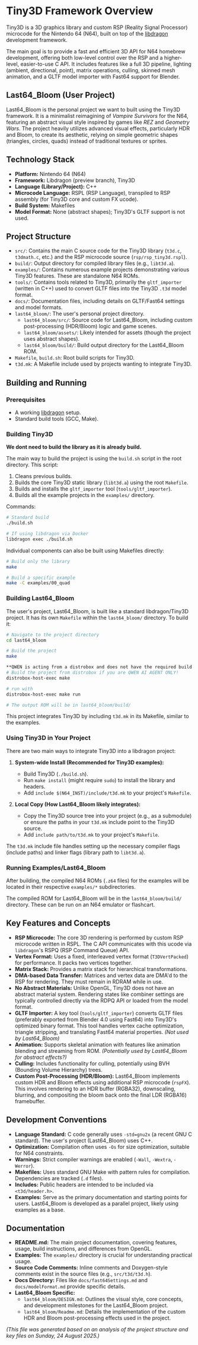 # Tiny3D Framework Overview

Tiny3D is a 3D graphics library and custom RSP (Reality Signal Processor) microcode for the Nintendo 64 (N64), built on top of the [libdragon](https://github.com/DragonMinded/libdragon/tree/preview) development framework.

The main goal is to provide a fast and efficient 3D API for N64 homebrew development, offering both low-level control over the RSP and a higher-level, easier-to-use C API. It includes features like a full 3D pipeline, lighting (ambient, directional, point), matrix operations, culling, skinned mesh animation, and a GLTF model importer with Fast64 support for Blender.

## Last64_Bloom (User Project)

Last64_Bloom is the personal project we want to built using the Tiny3D framework. It is a minimalist reimagining of *Vampire Survivors* for the N64, featuring an abstract visual style inspired by games like *REZ* and *Geometry Wars*. The project heavily utilizes advanced visual effects, particularly HDR and Bloom, to create its aesthetic, relying on simple geometric shapes (triangles, circles, quads) instead of traditional textures or sprites.

## Technology Stack

*   **Platform:** Nintendo 64 (N64)
*   **Framework:** Libdragon (preview branch), Tiny3D
*   **Language (Library/Project):** C++
*   **Microcode Language:** RSPL (RSP Language), transpiled to RSP assembly (for Tiny3D core and custom FX ucode).
*   **Build System:** Makefiles
*   **Model Format:** None (abstract shapes); Tiny3D's GLTF support is not used.

## Project Structure

*   `src/`: Contains the main C source code for the Tiny3D library (`t3d.c`, `t3dmath.c`, etc.) and the RSP microcode source (`rsp/rsp_tiny3d.rspl`).
*   `build/`: Output directory for compiled library files (e.g., `libt3d.a`).
*   `examples/`: Contains numerous example projects demonstrating various Tiny3D features. These are standalone N64 ROMs.
*   `tools/`: Contains tools related to Tiny3D, primarily the `gltf_importer` (written in C++) used to convert GLTF files into the Tiny3D `.t3d` model format.
*   `docs/`: Documentation files, including details on GLTF/Fast64 settings and model formats.
*   `last64_bloom/`: The user's personal project directory.
    *   `last64_bloom/src/`: Source code for Last64_Bloom, including custom post-processing (HDR/Bloom) logic and game scenes.
    *   `last64_bloom/assets/`: Likely intended for assets (though the project uses abstract shapes).
    *   `last64_bloom/build/`: Build output directory for the Last64_Bloom ROM.
*   `Makefile`, `build.sh`: Root build scripts for Tiny3D.
*   `t3d.mk`: A Makefile include used by projects wanting to integrate Tiny3D.

## Building and Running

### Prerequisites

*   A working [libdragon](https://github.com/DragonMinded/libdragon/tree/preview) setup.
*   Standard build tools (GCC, Make).

### Building Tiny3D

**We dont need to build the library as it is already build.**

The main way to build the project is using the `build.sh` script in the root directory. This script:

1.  Cleans previous builds.
2.  Builds the core Tiny3D static library (`libt3d.a`) using the root `Makefile`.
3.  Builds and installs the `gltf_importer` tool (`tools/gltf_importer`).
4.  Builds all the example projects in the `examples/` directory.

Commands:
```sh
# Standard build
./build.sh

# If using libdragon via Docker
libdragon exec ./build.sh
```

Individual components can also be built using Makefiles directly:
```sh
# Build only the library
make

# Build a specific example
make -C examples/00_quad
```

### Building Last64_Bloom

The user's project, Last64_Bloom, is built like a standard libdragon/Tiny3D project. It has its own `Makefile` within the `last64_bloom/` directory. To build it:

```sh
# Navigate to the project directory
cd last64_bloom

# Build the project
make

**QWEN is acting from a distrobox and does not have the required build tools!**
# Build the project from distrobox if you are QWEN AI AGENT ONLY!
distrobox-host-exec make

# run with
distrobox-host-exec make run

# The output ROM will be in last64_bloom/build/
```

This project integrates Tiny3D by including `t3d.mk` in its Makefile, similar to the examples.

### Using Tiny3D in Your Project

There are two main ways to integrate Tiny3D into a libdragon project:

1.  **System-wide Install (Recommended for Tiny3D examples):**
    *   Build Tiny3D (`./build.sh`).
    *   Run `make install` (might require `sudo`) to install the library and headers.
    *   Add `include $(N64_INST)/include/t3d.mk` to your project's `Makefile`.

2.  **Local Copy (How Last64_Bloom likely integrates):**
    *   Copy the Tiny3D source tree into your project (e.g., as a submodule) or ensure the paths in your `t3d.mk` include point to the Tiny3D source.
    *   Add `include path/to/t3d.mk` to your project's `Makefile`.

The `t3d.mk` include file handles setting up the necessary compiler flags (include paths) and linker flags (library path to `libt3d.a`).

### Running Examples/Last64_Bloom

After building, the compiled N64 ROMs (`.z64` files) for the examples will be located in their respective `examples/*` subdirectories.

The compiled ROM for Last64_Bloom will be in the `last64_bloom/build/` directory. These can be run on an N64 emulator or flashcart.

## Key Features and Concepts

*   **RSP Microcode:** The core 3D rendering is performed by custom RSP microcode written in RSPL. The C API communicates with this ucode via `libdragon`'s RSPQ (RSP Command Queue) API.
*   **Vertex Format:** Uses a fixed, interleaved vertex format (`T3DVertPacked`) for performance. It packs two vertices together.
*   **Matrix Stack:** Provides a matrix stack for hierarchical transformations.
*   **DMA-based Data Transfer:** Matrices and vertex data are DMA'd to the RSP for rendering. They must remain in RDRAM while in use.
*   **No Abstract Materials:** Unlike OpenGL, Tiny3D does not have an abstract material system. Rendering states like combiner settings are typically controlled directly via the RDPQ API or loaded from the model format.
*   **GLTF Importer:** A key tool (`tools/gltf_importer`) converts GLTF files (preferably exported from Blender 4.0 using Fast64) into Tiny3D's optimized binary format. This tool handles vertex cache optimization, triangle stripping, and translating Fast64 material properties. *(Not used by Last64_Bloom)*
*   **Animation:** Supports skeletal animation with features like animation blending and streaming from ROM. *(Potentially used by Last64_Bloom for abstract effects?)*
*   **Culling:** Includes functionality for culling, potentially using BVH (Bounding Volume Hierarchy) trees.
*   **Custom Post-Processing (HDR/Bloom):** Last64_Bloom implements custom HDR and Bloom effects using additional RSP microcode (`rspFX`). This involves rendering to an HDR buffer (RGBA32), downscaling, blurring, and compositing the bloom back onto the final LDR (RGBA16) framebuffer.

## Development Conventions

*   **Language Standard:** C code generally uses `-std=gnu2x` (a recent GNU C standard). The user's project (Last64_Bloom) uses C++.
*   **Optimization:** Compilation often uses `-Os` for size optimization, suitable for N64 constraints.
*   **Warnings:** Strict compiler warnings are enabled (`-Wall`, `-Wextra`, `-Werror`).
*   **Makefiles:** Uses standard GNU Make with pattern rules for compilation. Dependencies are tracked (`.d` files).
*   **Includes:** Public headers are intended to be included via `<t3d/header.h>`.
*   **Examples:** Serve as the primary documentation and starting points for users. Last64_Bloom is developed as a parallel project, likely using examples as a base.

## Documentation

*   **README.md:** The main project documentation, covering features, usage, build instructions, and differences from OpenGL.
*   **Examples:** The `examples/` directory is crucial for understanding practical usage.
*   **Source Code Comments:** Inline comments and Doxygen-style comments exist in the source files (e.g., `src/t3d/t3d.h`).
*   **Docs Directory:** Files like `docs/fast64Settings.md` and `docs/modelFormat.md` provide specific details.
*   **Last64_Bloom Specific:**
    *   `last64_bloom/DESIGN.md`: Outlines the visual style, core concepts, and development milestones for the Last64_Bloom project.
    *   `last64_bloom/Readme.md`: Details the implementation of the custom HDR and Bloom post-processing effects used in the project.

*(This file was generated based on an analysis of the project structure and key files on Sunday, 24 August 2025.)*